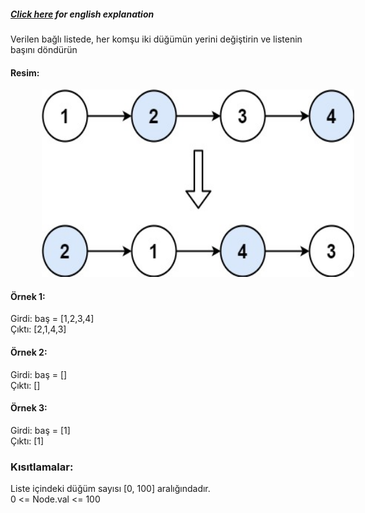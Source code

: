 ##### [Click here](https://github.com/ErdalNayir/algorithms-with-leetcode/blob/main/024%20Swap%20Nodes%20in%20Pairs/README.en.md) for english explanation
Verilen bağlı listede, her komşu iki düğümün yerini değiştirin ve listenin başını döndürün


#### Resim:
<img src="https://github.com/ErdalNayir/algorithms-with-leetcode/blob/main/024%20Swap%20Nodes%20in%20Pairs/swap_ex1.jpg" alt="exampleImg" width="500" height="300" hspace="50">

 

#### Örnek 1:

Girdi: baş = [1,2,3,4]<br>
Çıktı: [2,1,4,3]<br>

#### Örnek 2:

Girdi: baş = []<br>
Çıktı: []<br>

#### Örnek  3:

Girdi: baş = [1]<br>
Çıktı: [1]<br>
 

### Kısıtlamalar:

Liste içindeki düğüm sayısı [0, 100] aralığındadır.<br>
0 <= Node.val <= 100<br>
